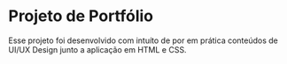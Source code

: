 # Projeto de Portfólio 
Esse projeto foi desenvolvido com intuíto de por em prática conteúdos de UI/UX Design junto a aplicação em HTML e CSS.
